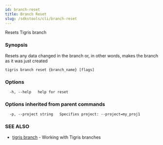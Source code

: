 ```yaml
---
id: branch-reset
title: Branch Reset
slug: /sdkstools/cli/branch-reset
---
```


Resets Tigris branch

### Synopsis

Resets any data changed in the branch or, in other words, makes the branch as it was just created

```
tigris branch reset {branch_name} [flags]
```

### Options

```
  -h, --help   help for reset
```

### Options inherited from parent commands

```
  -p, --project string   Specifies project: --project=my_proj1
```

### SEE ALSO

- [tigris branch](tigris_branch.md) - Working with Tigris branches
